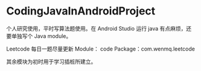 # CodingJavaInAndroidProject
个人研究使用，平时写算法题使用。在 Android Studio 运行 java 有点麻烦，还要单独写个 Java module。

Leetcode 每日一题尽量更新
Module： code 
Package：com.wenmq.leetcode

其余模块为初时用于学习插桩所建立。


